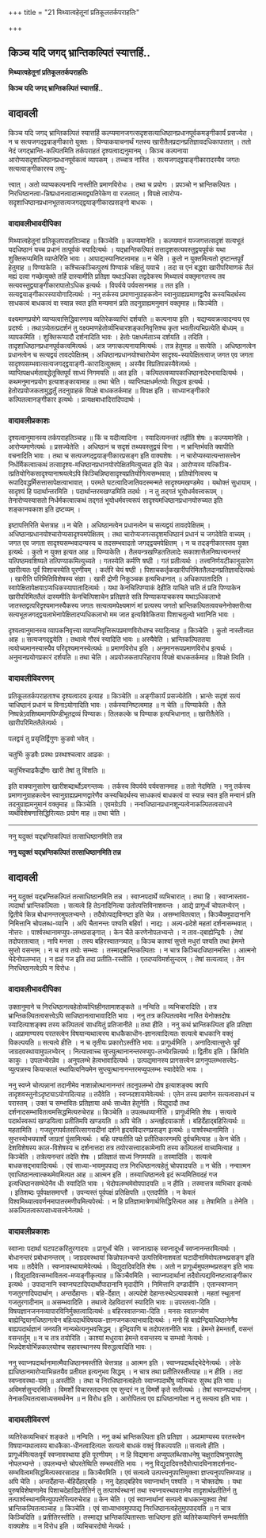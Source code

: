+++
title = "21 मिथ्यात्वहेतूनां प्रतिकूलतर्कपराहतिः"

+++


## किञ्च यदि जगद् भ्रान्तिकल्पितं स्यात्तर्हि..

**मिथ्यात्वहेतूनां प्रतिकूलतर्कपराहतिः**

**किञ्च यदि जगद् भ्रान्तिकल्पितं स्यात्तर्हि..**

## **वादावली**

किञ्च यदि जगद् भ्रान्तिकल्पितं स्यात्तर्हि कल्प्यमानजगत्सदृशसत्याधिष्ठानप्रधानपूर्वकमङ्गीकार्यं प्रसज्येत । न च सत्यजगद्द्वयाङ्गीकारो युक्तः । पिण्याकयाचनार्थं गतस्य खारीतैलप्रदानप्रतिज्ञावदधिकापातात् । ततो नेदं जगद्भ्रान्ति-कल्पितमिति तर्कपराहतं दृश्यत्वाद्यनुमानम् । किञ्च कल्पनाया आरोप्यसदृशाधिष्ठानप्रधानपूर्वकत्वं व्यापकम् । तच्चात्र नास्ति । सत्यजगद्द्वयाङ्गीकारादस्यैव जगतः सत्यत्वाङ्गीकारस्य लघु-

त्त्वात् । अतो व्याप्यकल्पनापि नास्तीति प्रमाणविरोधः । तथा च प्रयोगः । प्रपञ्चो न भ्रान्तिकल्पितः । निरधिष्ठानत्वा-न्निष्प्रधानत्वादात्मवद्व्यतिरेकेण वा रजतवत् । विपक्षे त्वारोप्य-सदृशाधिष्ठानप्रधानभूतसत्यजगद्द्वयाङ्गीकारप्रसङ्गो बाधकः ।

### **वादावलीभावदीपिका**

मिथ्यात्वहेतूनां प्रतिकूलपराहतिञ्चाह ॥ किञ्चेति ॥ कल्प्यमानेति । कल्प्यमानं यज्जगत्तत्सदृशं सत्यभूतं यदधिष्ठानं यच्च प्रधानं तत्पूर्वकं स्यादित्यर्थः । यद्भ्रान्तिकल्पितं तत्तादृशसत्यवस्तुद्वयपूर्वकं यथा शुक्तिरूप्यमिति व्याप्तेरिति भावः । आपाद्यस्यानिष्टत्वमाह ॥ न चेति । कुतो न युक्तमित्यतो दृष्टान्तपूर्वं हेतुमाह ॥ पिण्याकेति । कश्चित्कञ्चित्पुरुषं पिण्याकं भक्षितुं ययाचे । तदा स एनं बद्ध्वा खारीपरिमाणकं तैलं मह्यं दत्वा गच्छेत्युक्ते तर्हि दास्यामीति प्रतिज्ञा यथाऽधिका तद्वदेकस्य मिथ्यात्वं वक्तृमागतस्य तव सत्यवस्तुद्वयाङ्गीकारापातोऽधिक इत्यर्थः । विपर्यये पर्यवसानमाह ॥ तत इति । सत्यद्वयाङ्गीकारस्यायोगादित्यर्थः । ननु तर्कस्य प्रमाणानुग्राहकत्वेन स्वानुग्राह्यप्रमाणद्वारैव कस्यचिदर्थस्य साधकत्वं बाधकत्वं वा स्यान्न स्वत इति मन्यमानं प्रति तदनुग्राह्यमनुमानं वक्तृमाह ॥ किञ्चेति ।

वक्ष्यमाणप्रयोगे व्याप्यत्वासिद्धिवारणाय व्यतिरेकव्याप्तिं दर्शयति ॥ कल्पनाया इति । यद्यप्यवक्रत्वादन्वय एव प्रदर्श्यः । तथाऽप्येतत्प्रदर्शनं तु वक्ष्यमाणहेतोर्व्यभिचारशङ्कानिवृत्तिश्च कृता भवतीत्यभिप्रत्येति बोध्यम् ॥ व्यापकमिति । शुक्तिरूप्यादौ दर्शनादिति भावः । हेतोः पक्षधर्मताञ्च दर्शयति ॥ तदिति । तादृशाधिष्ठानप्रधानपूर्वकत्वमित्यर्थः । अत्र जगत्कल्पनायामित्यर्थः । तत्र हेतुमाह ॥ सत्येति । अधिष्ठानत्वेन प्रधानत्वेन च सत्यद्वयं तावदपेक्षितम् । अधिष्ठानप्रधानयोश्चारोप्येण सादृश्य-स्यापेक्षितत्वाज् जगत एव जगता सादृश्यसम्भवात्सत्यजगद्द्वयाङ्गी-कारादित्युक्तम् । अस्यैव विप्रतिपन्नस्यैवेत्यर्थः । व्याप्तिपक्षधर्मतावद्धेतूक्तिपूर्वं साध्यं निगमयति ॥ अत इति । कल्पितत्वव्यापकाधिष्ठानादेरभावादित्यर्थः । कथमनुमानप्रयोग इत्याशङ्कायामाह ॥ तथा चेति । व्याप्तिपक्षधर्मतयोः सिद्धत्व इत्यर्थः । हेतोरप्रयोजकतामुद्धर्तुं तदनुग्राहकं विपक्षे बाधकतर्कमाह ॥ विपक्ष इति । साध्यानङ्गीकारे कल्पितत्वानङ्गीकार इत्यर्थः । प्रत्यक्षबाधादिरादिपदार्थः ।

### **वादावलीप्रकाशः**

दृश्यत्वानुमानस्य तर्कपराहतिञ्चाह ॥ किं च यदीत्यादिना । स्यादित्यनन्तरं तर्हीति शेषः ॥ कल्प्यमानेति । आरोप्यमाणेत्यर्थः ॥ प्रसज्येतेति । अधिष्ठानं च सदृशं तथ्यवस्तुद्वयं विना । न भ्रान्तिर्भवति क्वापीति वचनादिति भावः । तथा च सत्यजगद्द्वयाङ्गीकारप्रसङ्ग इति वाक्यशेषः । न चारोप्यस्यात्यन्तासत्त्वेन निर्धर्मिकत्वात्कथं तत्सादृश्य-मधिष्ठानप्रधानयोरपेक्षितमित्युच्यत इति चेन्न । आरोप्यस्य यत्किञ्चि-त्प्रतियोगिकसादृश्यानाश्रयत्वेऽपि किञ्चिन्निष्ठसादृश्यप्रतियोगित्वसम्भवात् । प्रतियोगित्वस्य च रूपादिवद्धर्मिसत्तासापेक्षत्वाभावात् । परमते घटत्वादिजातिवदस्मन्मते सादृश्यमखण्डमेव । यथोक्तं सुधायाम् । सादृश्यं हि पदार्थान्तरमिति । पदार्थान्तरमखण्डमिति तदर्थः । न तु तद्गतं भूयोधर्मवत्त्वरूपम् । तेनारोप्यस्यासतो निर्धर्मकत्वात्कथं तद्गतं भूयोधर्मवत्त्वरूपं सादृश्यमधिष्ठानप्रधानयोरुच्यत इति शङ्कानवकाश इति द्रष्टव्यम् ।

इष्टापत्तिरिति चेत्तत्राह ॥ न चेति । अधिष्ठानत्वेन प्रधानत्वेन च सत्यद्वयं तावदपेक्षितम् । अधिष्ठानप्रधानयोश्चारोप्यसादृश्यमपेक्षितम् । तथा चारोप्यजगत्सदृशमधिष्ठानं प्रधानं च जगदेवेति वाच्यम् । जगत एव जगता सादृश्यसम्भवादन्यस्य च तदसम्भवादतो जगद्द्वयमपेक्षितम् । न च तदङ्गीकारस्तव युक्त इत्यर्थः । कुतो न युक्त इत्यत आह ॥ पिण्याकेति । तैलयन्त्रखण्डिततिलादेः सकाशात्तैलनिष्पत्त्यनन्तरं यत्पिष्ठमवशिष्यते तत्पिण्याकमित्युच्यते । गतस्येति कर्मणि षष्ठी । गतं प्रतीत्यर्थः । तत्त्वनिर्णयटीकानुसारेण खारीत्यतः पूर्वं पिशाचस्येति पूरणीयम् । कर्तरि चेयं षष्ठी । पिशाचकर्तृकखारीपरिमिततैलदानप्रतिज्ञावदित्यर्थः । खारीति परिमितिविशेषस्य संज्ञा । खारी द्रोणी निकुञ्चक इत्यभिधानात् ॥ अधिकापातादिति । स्वापेक्षितापेक्षयाऽप्यधिकस्यापातादित्यर्थः । यथा केनचित्पिण्याकं देहीति याचिते सति तं प्रति पिण्याकेन खारीपरिमिततैलं दास्यमीति केनचित्पिशाचेन प्रतिज्ञाते सति पिण्याकयाचकस्य यथाऽधिकलाभो जातस्तद्वत्परिदृश्यमानस्यैकस्य जगतः सत्यत्वमपेक्ष्यमाणं मां प्रत्यस्य जगतो भ्रान्तिकल्पितत्ववचनेनोक्तरीत्या सत्यभूतजगद्द्वयलाभेनापेक्षितादप्यधिकलाभो मम जात इत्यविवेकितया पिशाचतुल्यो भवानिति भावः ।

दृश्यत्वानुमानस्य व्यापकनिवृत्त्या व्याप्यनिवृत्तिरूपप्रमाणविरोधश्च स्यादित्याह ॥ किञ्चेति । कुतो नास्तीत्यत आह ॥ सत्यजगद्द्वयेति । तथात्वे गौरवं स्यादिति भावः ॥ अस्यैवेति । भ्रान्तिकल्पिततया त्वयोच्यमानस्यास्यैव परिदृश्यमानस्येत्यर्थः ॥ प्रमाणविरोध इति । अनुमानरूपप्रमाणविरोध इत्यर्थः । अनुमानप्रयोगप्रकारं दर्शयति ॥ तथा चेति । अप्रयोजकतापरिहाराय विपक्षे बाधकतर्कमाह ॥ विपक्षे त्विति ।

### **वादावलीविवरणम्**

प्रतिकूलतर्कपराहताश्च दृश्यत्वादय इत्याह ॥ किञ्चेति ॥ अङ्गीकार्यं प्रसज्येतेति । भ्रान्तेः सदृशं सत्यं चाधिष्ठानं प्रधानं च विनाऽयोगादिति भावः । तर्कस्यानिष्टत्वमाह ॥ न चेति ॥ पिण्याकेति । तैले निष्पन्नेऽवशिष्यमाणपिण्डीभूतद्रव्यं पिण्याकः। तिलकल्के च पिण्याक इत्यभिधानात् ॥ खारीतैलेति । खारीपरिमिततैलेत्यर्थः ।

पलद्वयं तु प्रसृतिर्द्विगुणः कुडवो भवेत् ।

चतुर्भिः कुडवैः प्रस्थः प्रस्थाश्चत्वार आढकः ।

चतुर्भिश्चाढकैर्द्रोणः खारी तेषां तु विंशतिः ॥

इति वाक्यानुसारेण खारीशब्दार्थोऽवगन्तव्यः । तर्कस्य विपर्यये पर्यवसानमाह ॥ ततो नेदमिति । ननु तर्कस्य प्रमाणानुग्राहकत्वेन स्वानुग्राह्यप्रमाणद्वारेणैव कस्यचिदर्थस्य साधकत्वं बाधकत्वं वा स्यान्न स्वत इति मन्वानं प्रति तदनुग्राह्यमनुमानं वक्तृमाह ॥ किञ्चेति । एवमग्रेऽपि । नन्वधिष्ठानप्रधानशून्यत्वेनाकल्पितत्वसाधने व्यर्थविशेषणासिद्धिरित्यतः प्रयोग माह ॥ तथा चेति ।

------------------------------------------------------------------------

ननु यदुक्तं यद्भ्रन्तिकल्पितं तत्साधिष्ठानमिति तन्न

**ननु यदुक्तं यद्भ्रन्तिकल्पितं तत्साधिष्ठानमिति तन्न**

## **वादावली**

ननु यदुक्तं यद्भ्रन्तिकल्पितं तत्साधिष्ठानमिति तन्न । स्वाप्नपदार्थे व्यभिचारात् । तथा हि । स्वाप्नास्ताव-त्पदार्था भ्रान्तिकल्पिताः । सत्यत्वे हि तेऽनादिनित्या उतोत्पत्तिविनाशवन्तः । आद्ये प्रागूर्ध्वं चोपलभ्येरन् । द्वितीये किन्न बोधानन्तरमुपलभ्यन्ते । तदैवोत्पद्यविनष्टा इति चेन्न । असम्भावितत्वात् । किञ्चैवमुपादानानि निमित्तानि चोपलब्ध-व्यानि । अपि चैतानन्तः पश्यति बहिर्वा । नाद्यः । अल्प-प्रदेशे महतां दर्शनासम्भवात् । नोत्तरः । पार्श्वस्थानामप्युप-लम्भप्रसङ्गात् । केन चैते करणेनोपलभ्यन्ते । न ताव-द्बाह्येन्द्रियैः । तेषां तदोपरतत्वात् । नापि मनसा । तस्य बहिरस्वातन्त्र्यात् ॥ किञ्च काश्यां सुप्तो मधुरां पश्यति तथा हेमन्ते सुप्तो वसन्तम् । न च तत्र तयोः सम्भवः । तस्माद्भ्रान्तिकल्पिताः । न चात्र किञ्चिदधिष्ठानमस्ति । आत्मनो भेदेनोपलम्भात् । न ह्यहं गज इति तदा प्रतीति-रस्तीति । एतदप्यविमर्शसुन्दरम् । तेषां सत्यत्वात् । तेन निरधिष्ठानत्वेऽपि न विरोधः ।

### **वादावलीभावदीपिका**

उक्तानुमाने च निरधिष्ठानत्वहेतोर्व्याप्तिहीनतामाशङ्कते ॥ नन्विति ॥ व्यभिचारादिति । तत्र भ्रान्तिकल्पितत्वसत्त्वेऽपि साधिष्ठानत्वाभावादिति भावः । ननु तत्र कल्पितत्वमेव नास्ति येनोक्तदोषः स्यादित्याशङ्क्य तस्य कल्पितत्वं साधयितुं प्रतिजानीते ॥ तथा हीति । ननु कथं भ्रान्तिकल्पिता इति प्रतिज्ञा । अप्रामाण्यस्य परतस्त्वेन विषयान्यथात्वस्य बाधकैकाधीन-ज्ञानत्वादित्यतः सत्यत्वे बाधकानि वक्तृं विकल्पयति ॥ सत्यत्वे हीति । न च तृतीयः प्रकारोऽस्तीति भावः ॥ प्रागूर्ध्वमिति । अनादित्वात्सुप्तेः पूर्वं जाग्रदवस्थायामुपलभ्येरन् । नित्यात्वाच्च सुप्त्युत्थानानन्तरमप्युप-लभ्येरन्नित्यर्थः ॥ द्वितीय इति । किमिति काकुः । उपलभ्येरन्नेव । अनुपलम्भे हेत्वभावादित्यर्थः । उत्पद्यमानस्य प्रागसत्त्वेन प्रागनुपलम्भसत्त्वेऽ-प्युत्पन्नस्य कियत्कालं स्थायित्वनियमेन सुप्त्युत्थानानन्तरमप्युपलम्भः स्यादेवेति भावः ।

ननु स्वप्ने चोत्पन्नानां तदानीमेव नाशान्नोत्थानानन्तरं तदनुपलम्भो दोष इत्याशङ्क्य क्वापि तादृशवस्तुनोऽदृष्ट्याऽयोगादित्याह ॥ तदैवेति । स्वप्नदशायामेवेत्यर्थः । एतेन तस्य प्रमाणेन सत्यत्वसाधनं च परास्तम् । उक्तं च सम्भावितः प्रतिज्ञाया अर्थः साध्येत हेतुनेति । विद्युदादौ तथा दर्शनादसम्भावितत्वमसिद्धमित्यरुचेराह ॥ किञ्चेति ॥ उपलब्धव्यानीति । प्रागूर्ध्वमिति शेषः । सत्यत्वे पदार्थस्वरूपं खण्डयित्वा प्रतीतिमपि खण्डयति ॥ अपि चेति । अन्तर्हृदयाकाशे । बहिर्देहाद्बहिरित्यर्थः ॥ महतामिति । गजतुरगपर्वतसरित्सागरादीनां दर्शने हृदयविदारणप्रसङ्ग इत्यर्थः ॥ पार्श्वस्थानामिति । सुप्तस्योभयपार्श्वे जाग्रतां पुंसामित्यर्थः । बहिः पश्यतीति पक्षे प्रतीतिकारणमपि दुर्वचमित्याह ॥ केन चेति । देशविशेषस्य काल-विशेषस्य च दर्शनात्तदा तत्र तयोरसत्त्वादकामेनापि तस्य कल्पितत्वं वाच्यमित्याह ॥ किञ्चेति । तत्रेत्यनन्तरं तदेति शेषः । प्रतिज्ञातं साध्यं निगमयति ॥ तस्मादिति । सत्यत्वे बाधकसद्भावादित्यर्थः । एवं साध्या-भावमुपपाद्य तत्र निरधिष्ठानत्वहेतुं चोपपादयति ॥ न चेति । नन्वात्मन एवाधिष्ठानत्वात्कथमेवमित्यत आह ॥ आत्मन इति । तस्याधिष्ठानत्वे इदं रूप्यमितिवदहं गज इत्यधिष्ठानसम्भेदेनैव धीः स्यादिति भावः । भेदोपलम्भमेवोपपादयति ॥ न हीति । तस्मात्तत्र व्यभिचार इत्यर्थः । इतिशब्दः पूर्वपक्षसमाप्तौ । उपन्यस्तं पूर्वपक्षं प्रतिक्षिपति ॥ एतदपीति । न केवलं विश्वमिथ्यात्ववर्णनमापातरमणीयमित्यपेरर्थः । न हि प्रतिज्ञामात्रेणार्थसिद्धिरित्यत आह ॥ तेषामिति ॥ तेनेति । अकल्पितत्वरूपसाध्यसत्त्वेनेत्यर्थः ।

### **वादावलीप्रकाशः**

स्वाप्नाः पदार्था घटपटकरितुरगादयः ॥ प्रागूर्ध्वं चेति । स्वप्नात्प्राक् स्वप्नादूर्ध्वं स्वप्नानन्तरमित्यर्थः । बोधानन्तरं प्रबोधानन्तरम् । जाग्रदवस्थायां किन्नोपलभ्यन्ते उत्पत्तिविनाशवतां घटादीनामिवोपलम्भप्रसङ्ग इति भावः ॥ तदैवेति । स्वप्नावस्थायामेवेत्यर्थः । विद्युदादिवदिति शेषः । अतो न प्रागूर्ध्वमुपलम्भप्रसङ्ग इति भावः । विद्युदादिवत्सम्भावितत्व-मप्यङ्गीकृत्याह ॥ किञ्चैवमिति । स्वाप्नपदार्थानां तदैवोत्पद्यविनष्टत्वाङ्गीकार इत्यर्थः । उपादानानि स्वाप्नघटादिपदार्थोपादानानि मृदादीनि । निमित्तानि दण्डादीनि । एतान्स्वाप्नान् गजतुरगादिपदार्थान् । अन्तर्देहान्तः । बहि-र्देहात् । अल्पदेशे देहान्तःस्थेऽल्पावकाशे । महतां स्थूलानां गजतुरगादीनाम् ॥ असम्भवादिति । तथात्वे देहविदारणं स्यादिति भावः ॥ उपरतत्वा-दिति । विषयज्ञानजननव्यापारविनिर्मुक्तत्वादित्यर्थः ॥ बहिरस्वातन्त्र्या-दिति । मनसः स्वातन्त्र्येण बाह्येन्द्रियानधिष्ठानत्वेन बहिःपदार्थविषयक-ज्ञानजनकत्वाभावादित्यर्थः । मनो हि बाह्येन्द्रियाधिष्ठानेनैव बाह्यपदार्थज्ञानं जनयति नान्यथेत्यनुभवसिद्धम् । इन्द्रियाणि च तदोपरतानीति भावः । हेमन्ते हेमन्तर्तौ, वसन्तं वसन्तर्तुम् ॥ न च तत्र तयोरिति । काश्यां मधुराया हेमन्ते वसन्तस्य च सम्भवो नेत्यर्थः । भिन्नदेशयोर्भिन्नकालयोश्च सहावस्थानस्य विरुद्धत्वादिति भावः ।

ननु स्वाप्नपदार्थानामात्मैवाधिष्ठानमस्तीति चेत्तत्राह ॥ आत्मन इति । स्वाप्नपदार्थाद्भेदेनेत्यर्थः । लोके ह्यधिष्ठानमारोप्याभिन्नतयैव प्रतीयत इत्यनुभव सिद्धम् । न चात्र तथा प्रतीतिरस्तीत्याह ॥ न हीति । तदा स्वप्नावस्था-याम् ॥ अस्तीति । तथा च निरधिष्ठानत्वहेतोः स्वाप्नपदार्थेषु व्यभिचारः सुस्थ इति भावः ॥ अविमर्शसुन्दरमिति । विमर्शो विचारस्तदभाव एव सुन्दरं न तु विमर्शे कृते सतीत्यर्थः । तेषां स्वाप्नपदार्थानाम् । तेनाकल्पितत्वसाध्यसमर्थनेन ॥ न विरोध इति । आरोपितत्व एव ह्यधिष्ठानापेक्षा न तु सत्यत्व इति भावः ।

### **वादावलीविवरणं**

व्यतिरेकव्यभिचारं शङ्कते ॥ नन्विति । ननु कथं भ्रान्तिकल्पिता इति प्रतिज्ञा । अप्रामाण्यस्य परतस्त्वेन विषयान्यथात्वस्य बाधकैका-धीनत्वादित्यतः सत्यत्वे बाधकं वक्तृं विकल्पयति ॥ सत्यत्वे हीति । प्रागूर्ध्वमित्यतःपूर्वं स्वप्नावस्थाया इति पूरणीयम् । न हि विद्यमाना अप्युपलब्धिसाधनेषु चक्षुरादिष्वनुपरतेषु नोपलभ्यन्ते । उपलभ्यन्ते चोपरतेष्विति सम्भवतीति भावः । ननु विद्युदादिवत्तदैवोत्पादविनाशदर्शनाद-सम्भवित्वमसिद्धमित्यस्वरसादाह ॥ किञ्चैवमिति । एवं सत्यत्वे उत्पत्त्यनुपपत्तिमुक्त्वा ज्ञप्त्यनुपपत्तिमप्याह ॥ अपि चेति । अन्तर्देहान्त-र्बहिर्देहाद्बहिः । ननु देहाद्बहिरेव स्वाप्नार्थान् पश्यति । न चोक्तदोषः । यथा पुरुषविशेषाणामेव पिशाचदेहादिप्रतीतिर्न तु तत्पार्श्वस्थानां तथा स्वप्नावस्थावतामेव तादृशार्थप्रतीतिर्न तु तत्पार्श्वस्थानामित्युपपत्तेरित्यरुचेराह ॥ केन चेति । एवं स्वाप्नार्थानां सत्यत्वे बाधकान्युक्त्वा तेषां भ्रान्तिकल्पितत्वञ्चाह ॥ किञ्चेति । एवं साध्याभावमुपपाद्य निरधिष्ठानत्वहेतुमुपपादयति ॥ न चात्र किञ्चिदिति ॥ प्रतीतिरस्तीति । तस्माद्या भ्रान्तिकल्पितास्ताः साधिष्ठना इति व्यतिरेकव्याप्तिर्न सम्भवतीति वाक्यशेषः ॥ न विरोध इति । व्यभिचारदोषो नेत्यर्थः ।

